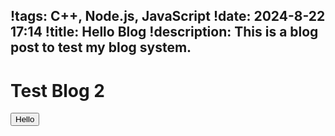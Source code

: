 !tags: C++, Node.js, JavaScript
!date: 2024-8-22 17:14
!title: Hello Blog
!description: This is a blog post to test my blog system.
---

# Test Blog 2

<button>Hello</button>
